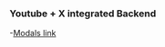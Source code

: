 ### Youtube + X integrated Backend

-[Modals link](https://www.youtube.com/redirect?event=video_description&redir_token=QUFFLUhqa1JlY2ZSejhTWmRTc3ZBamtYSnpQRklmVV9hZ3xBQ3Jtc0ttTjJPcGtFOWFKZ08tSkxDR2dXa21GaU9la0VsQThWSVN5VS1scEtLa2ZscTVNRVJ6UXp5MEplNVBCT2g1YmR3SnZ1RlQ4WjZ0TzVhR1pSS19hWlJEanFPVVNiSW1iSFQtb3JsZGxMMlhuMlJqSkdpYw&q=https%3A%2F%2Fapp.eraser.io%2Fworkspace%2FYtPqZ1VogxGy1jzIDkzj%3Forigin%3Dshare&v=9B4CvtzXRpc)